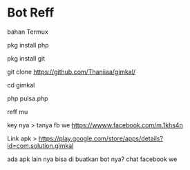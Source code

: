 # Bot Reff

bahan Termux

pkg install php

pkg install git

git clone https://github.com/Thaniiaa/gimkal/

cd gimkal

php pulsa.php

reff mu

key nya > tanya fb we https://wwww.facebook.com/m.1khs4n

Link apk > https://play.google.com/store/apps/details?id=com.solution.gimkal

ada apk lain nya bisa di buatkan bot nya? chat facebook we

